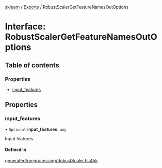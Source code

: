 [sklearn](../readme.md) / [Exports](../modules.md) / RobustScalerGetFeatureNamesOutOptions

# Interface: RobustScalerGetFeatureNamesOutOptions

## Table of contents

### Properties

- [input\_features](RobustScalerGetFeatureNamesOutOptions.md#input_features)

## Properties

### input\_features

• `Optional` **input\_features**: `any`

Input features.

#### Defined in

[generated/preprocessing/RobustScaler.ts:455](https://github.com/transitive-bullshit/scikit-learn-ts/blob/367336a/packages/sklearn/src/generated/preprocessing/RobustScaler.ts#L455)
